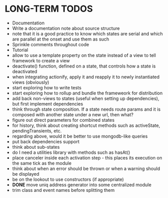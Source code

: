 # LONG-TERM TODOS

* Documentation
* Write a documentation note about source structure
* note that it is a good practice to know which states are serial and which are parallel at the onset and use them as such
* Sprinkle comments throughout code
* Tutorial
* allow to use a template property on the state instead of a view to tell framework to create a view
* deactivate() function, defined on a state, that controls how a state is deactivated
* when integrating actionify, apply it and reapply it to newly instantiated views (obviously)
* start exploring how to write tests
* start exploring how to rollup and bundle the frameweork for distribution
* add back non-views to states (useful when setting up dependencies), but first implement dependencies
* think through state composition.  If a state needs route params and it is composed with another state under a new url, then what?
* figure out direct parameters for combined states
* for history, think about creating shortcut methods such as activeState, pendingTransients, etc.
* regarding above, would it be better to use mongodb-like queries
* put back dependencies support
* think about sub-states
* do I need a utilities library with methods such as hasAt()
* place canceler inside each activation step - this places its execution on the same tick as the module
* think about when an error should be thrown or when a warning should be displayed
* be on the lookout to use constructors (if appropriate)
* **DONE** move uniq address generator into some centralized module
* trim class and event names before splitting them 
